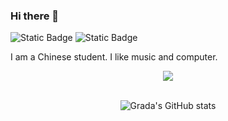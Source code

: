 ### Hi there 👋

![Static Badge](https://img.shields.io/badge/CS109-finished-green) ![Static Badge](https://img.shields.io/badge/EE205-ongoing-blue) 

I am a Chinese student. I like music and computer.

<div align="center">
  
  <!-- Quotes 名人名言 -->
  <div><img src="https://quotes-github-readme.vercel.app/api?type=horizontal&theme=dark" /><br/></div>

  <div>&nbsp;</div>

  ![Grada's GitHub stats](https://github-readme-stats.vercel.app/api?username=pentaoa&theme=swift)

</div>

<!--
**pentaoa/pentaoa** is a ✨ _special_ ✨ repository because its `README.md` (this file) appears on your GitHub profile.

Here are some ideas to get you started:

- 🔭 I’m currently working on ...
- 🌱 I’m currently learning ...
- 👯 I’m looking to collaborate on ...
- 🤔 I’m looking for help with ...
- 💬 Ask me about ...
- 📫 How to reach me: ...
- 😄 Pronouns: ...
- ⚡ Fun fact: ...
-->

